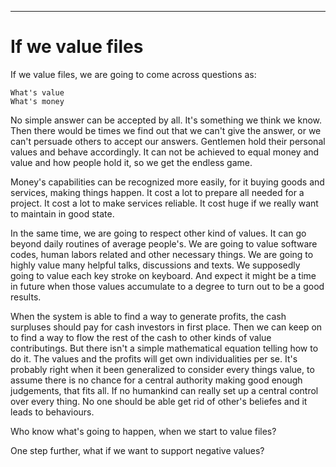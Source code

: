 
<hr />

# If we value files

If we value files, we are going to come across questions as:

    What's value
    What's money

No simple answer can be accepted by all.  It's something we think we know.
Then there would be times we find out that we can't give the answer, or we
can't persuade others to accept our answers.  Gentlemen hold their personal
values and behave accordingly.  It can not be achieved to equal money and
value and how people hold it, so we get the endless game.

Money's capabilities can be recognized more easily, for it buying goods and
services, making things happen.  It cost a lot to prepare all needed for a
project.  It cost a lot to make services reliable.  It cost huge if we really
want to maintain in good state.

In the same time, we are going to respect other kind of values.  It can go
beyond daily routines of average people's.  We are going to value software
codes, human labors related and other necessary things.  We are going to
highly value many helpful talks, discussions and texts.  We supposedly going
to value each key stroke on keyboard.  And expect it might be a time in future
when those values accumulate to a degree to turn out to be a good results.

When the system is able to find a way to generate profits, the cash surpluses
should pay for cash investors in first place.  Then we can keep on to find a
way to flow the rest of the cash to other kinds of value contributings.  But
there isn't a simple mathematical equation telling how to do it.  The values
and the profits will get own individualities per se.  It's probably right when
it been generalized to consider every things value, to assume there is no
chance for a central authority making good enough judgements, that fits all.
If no humankind can really set up a central control over every thing.  No one
should be able get rid of other's beliefes and it leads to behaviours.

Who know what's going to happen, when we start to value files?

One step further, what if we want to support negative values?


<!--
2015 1225 14:04pm
vim: set ft=markdown tw=78:
-->
